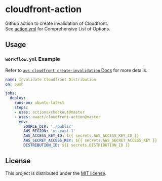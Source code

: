 # cloudfront-action

Github action to create invalidation of Cloudfront.  
See [action.yml](./action.yml) for Comprehensive List of Options.  

## Usage

### `workflow.yml` Example

Refer to [`aws cloudfront create-invalidation` Docs](https://docs.aws.amazon.com/cli/latest/reference/cloudfront/create-invalidation.html) for more details.

```yaml
name: Invalidate Cloudfront Distribution
on: push

jobs:
  deploy:
    runs-on: ubuntu-latest
    steps:
    - uses: actions/checkout@master
    - uses: awact/cloudfront-action@master
      env:
        SOURCE_DIR: './public'
        AWS_REGION: 'us-east-1'
        AWS_ACCESS_KEY_ID: ${{ secrets.AWS_ACCESS_KEY_ID }}
        AWS_SECRET_ACCESS_KEY: ${{ secrets.AWS_SECRET_ACCESS_KEY }}
        DISTRIBUTION_ID: ${{ secrets.DISTRIBUTION_ID }}
```

## License

This project is distributed under the [MIT license](LICENSE.md).
